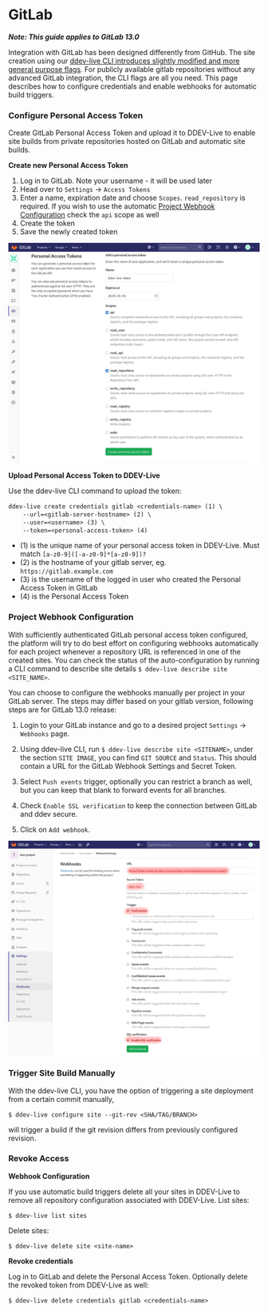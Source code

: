 # GitLab

_**Note: This guide applies to GitLab 13.0**_


Integration with GitLab has been designed differently from GitHub. The site creation using our [ddev-live CLI introduces slightly modified and more general purpose flags](https://docs.ddev.com/sites/#gitlab). For publicly available gitlab repositories without any advanced GitLab integration, the CLI flags are all you need. This page describes how to configure credentials and enable webhooks for automatic build triggers.

### Configure Personal Access Token

Create GitLab Personal Access Token and upload it to DDEV-Live to enable site builds from private repositories hosted on GitLab and automatic site builds.

**Create new Personal Access Token**

1) Log in to GitLab. Note your username - it will be used later
2) Head over to `Settings` -> `Access Tokens`
3) Enter a name, expiration date and choose `Scopes`. `read_repository` is required. If you wish to use the automatic [Project Webhook Configuration](#Project-Webhook-Configuration) check the `api` scope as well
4) Create the token
5) Save the newly created token

![Manual Webhook Configuration](img/gitlab-create-token.png)

**Upload Personal Access Token to DDEV-Live**

Use the ddev-live CLI command to upload the token:
```
ddev-live create credentials gitlab <credentials-name> (1) \
    --url=<gitlab-server-hostname> (2) \
    --user=<username> (3) \
    --token=<personal-access-token> (4)
```

* (1) is the unique name of your personal access token in DDEV-Live. Must match `[a-z0-9]([-a-z0-9]*[a-z0-9])?`
* (2) is the hostname of your gitlab server, eg. `https://gitlab.example.com`
* (3) is the username of the logged in user who created the Personal Access Token in GitLab
* (4) is the Personal Access Token

### Project Webhook Configuration

With sufficiently authenticated GitLab personal access token configured, the platform will try to do best effort on configuring webhooks automatically for each project whenever a repository URL is referenced in one of the created sites. You can check the status of the auto-configuration by running a CLI command to describe site details `$ ddev-live describe site <SITE_NAME>`.

You can choose to configure the webhooks manually per project in your GitLab server. The steps may differ based on your gitlab version, following steps are for GitLab 13.0 release:
1) Login to your GitLab instance and go to a desired project `Settings` -> `Webhooks` page.

2) Using ddev-live CLI, run `$ ddev-live describe site <SITENAME>`, under the section `SITE IMAGE`, you can find `GIT SOURCE` and `Status`. This should contain a URL for the GitLab Webhook Settings and Secret Token.

3) Select `Push events` trigger, optionally you can restrict a branch as well, but you can keep that blank to forward events for all branches.

4) Check `Enable SSL verification` to keep the connection between GitLab and ddev secure.

5) Click on `Add webhook`.

![Manual Webhook Configuration](img/gitlab-webhook-manual-config.png)

### Trigger Site Build Manually

With the ddev-live CLI, you have the option of triggering a site deployment from a certain commit manually,

```
$ ddev-live configure site --git-rev <SHA/TAG/BRANCH>
```

will trigger a build if the git revision differs from previously configured revision. 

### Revoke Access

**Webhook Configuration**

If you use automatic build triggers delete all your sites in DDEV-Live to remove all repository configuration associated with DDEV-Live.
List sites:
```
$ ddev-live list sites
```
Delete sites:
```
$ ddev-live delete site <site-name>
```

**Revoke credentials**

Log in to GitLab and delete the Personal Access Token. 
Optionally delete the revoked token from DDEV-Live as well:
```
$ ddev-live delete credentials gitlab <credentials-name>
```
